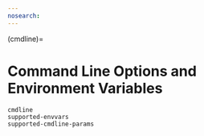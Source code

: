 ```yaml
---
nosearch:
---
```


(cmdline)=
# Command Line Options and Environment Variables

```{toctree}
cmdline
supported-envvars
supported-cmdline-params
```
